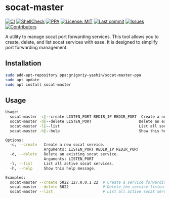 # socat-master
[![CI](https://github.com/grigoriy-yashin/socat-master/actions/workflows/ci.yml/badge.svg)](https://github.com/grigoriy-yashin/socat-master/actions/workflows/ci.yml)
[![ShellCheck](https://github.com/grigoriy-yashin/socat-master/actions/workflows/shellcheck.yml/badge.svg?branch=main)](https://github.com/grigoriy-yashin/socat-master/actions/workflows/shellcheck.yml)
[![PPA](https://img.shields.io/badge/PPA-socat--master-blue?logo=ubuntu)](https://launchpad.net/~grigoriy-yashin/+archive/ubuntu/socat-master-ppa)
[![License: MIT](https://img.shields.io/github/license/grigoriy-yashin/socat-master)](LICENSE)
[![Last commit](https://img.shields.io/github/last-commit/grigoriy-yashin/socat-master)](https://github.com/grigoriy-yashin/socat-master/commits/main)
[![Issues](https://img.shields.io/github/issues/grigoriy-yashin/socat-master)](https://github.com/grigoriy-yashin/socat-master/issues)
[![Contributors](https://img.shields.io/github/contributors/grigoriy-yashin/socat-master)](https://github.com/grigoriy-yashin/socat-master/graphs/contributors)


A utility to manage socat port forwarding services. This tool allows you to create, delete, and list socat services  with ease. It is designed to simplify port forwarding management.

## Installation

```bash
sudo add-apt-repository ppa:grigoriy-yashin/socat-master-ppa
sudo apt update
sudo apt install socat-master
```

## Usage

```bash
Usage:
  socat-master -c|--create LISTEN_PORT REDIR_IP REDIR_PORT  Create a new socat service.
  socat-master -d|--delete LISTEN_PORT                     Delete an existing socat service.
  socat-master -l|--list                                   List all socat services.
  socat-master -h|--help                                   Show this help message.

Options:
  -c, --create   Create a new socat service.
                 Arguments: LISTEN_PORT REDIR_IP REDIR_PORT
  -d, --delete   Delete an existing socat service.
                 Arguments: LISTEN_PORT
  -l, --list     List all active socat services.
  -h, --help     Show this help message.

Examples:
  socat-master --create 5022 127.0.0.1 22  # Create a service forwarding port 5022 to 127.0.0.1:22
  socat-master --delete 5022               # Delete the service listening on port 5022
  socat-master --list                      # List all active socat services
```
